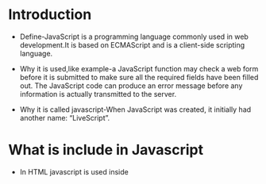 # Introduction
* Define-JavaScript is a programming language commonly used in web development.It is based on ECMAScript and is a client-side scripting language.

* Why it is used,like example-a JavaScript function may check a web form before it is submitted to make sure all the required fields have been filled out. The JavaScript code can produce an error message before any information is actually transmitted to the server.

* Why it is called javascript-When JavaScript was created, it initially had another name: “LiveScript”.

# What is include in Javascript
 * In HTML javascript is used inside <script> tag.
  
 * A JavaScript program is a list of programming statements.JavaScript statements are composed of:Values, Operators, Expressions, Keywords, and Comments.

 **Javascript variables** 
 * JavaScript variables are containers for storing data values.
 * ex:
  ```
  var x = 5;
  var y = 6;
  var z = x + y;
 ```
 **Javascript operators**
 
    * Assignment operator -+,=,....
    * Arithmetic operator -+,-,*,...
    * String operator- '+' operator to concate the strings.
    * Comparison operator - ==,>,<...
    * logical operator-&&,!,
    * Bitwise operator-&,~,..
 
 
 
 **Javascript datatypes**
  * There are two types of data types in JavaScript. Primitive data type and Non-primitive (reference) data type.
  * This are primitive datatypes.
    Types               | Description
    --------------------|----------------
    String	            |represents sequence of characters e.g. "helo"
    Number	            | represents numeric values e.g. 100
    Boolean             |	represents boolean value either false or true
    Undefined	          |represents undefined value
    Null	              |represents null i.e. no value at all
    
  **Javascript loops**
  
   * 1.while 
   
   * 2.for 
   
   * 3.do-while 
    
   * The while loop has the following syntax:
    
    ```
     while (condition)
     {
     // code
     // so-called "loop body"
     }
     ```
    
     
   * The do -while loop has syntax:
    
    ```
     do {
     // loop body
      }  while (condition)   
    ```
    
   * The for loop has syntax:
     
     ```
      for (begin; condition; step) {
      // ... loop body ...
      }  
     ```
   
   **Javascript  statements**
    
    * if-else
    
    * switch
    
  # Javascript fundamentals
   **Interaction: alert, prompt, confirm**
   
    * ALERT=alert(" ");
    * It shows a message and waits for the user to press “OK”.
    
    * PROMPT=promt("msg");
    * It shows a modal window with a text message, an input field for the visitor, and the buttons OK/Cancel.
    

    * CONFIRM= result=confirm(question);
    * The function confirm shows a modal window with a question and two buttons: OK and Cancel.
   
